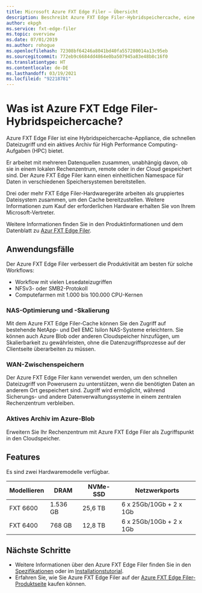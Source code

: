 ```yaml
---
title: Microsoft Azure FXT Edge Filer – Übersicht
description: Beschreibt Azure FXT Edge Filer-Hybridspeichercache, eine aktive Archiv- und Dateizugriffsbeschleuniger-Lösung für High Performance Computing.
author: ekpgh
ms.service: fxt-edge-filer
ms.topic: overview
ms.date: 07/01/2019
ms.author: rohogue
ms.openlocfilehash: 72308bf64246a8041bd40fa557280014a13c95eb
ms.sourcegitcommit: 772eb9c6684dd4864e0ba507945a83e48b8c16f0
ms.translationtype: HT
ms.contentlocale: de-DE
ms.lasthandoff: 03/19/2021
ms.locfileid: "92218781"
---
```

# <a name="what-is-azure-fxt-edge-filer-hybrid-storage-cache"></a>Was ist Azure FXT Edge Filer-Hybridspeichercache?

Azure FXT Edge Filer ist eine Hybridspeichercache-Appliance, die schnellen Dateizugriff und ein aktives Archiv für High Performance Computing-Aufgaben (HPC) bietet.

Er arbeitet mit mehreren Datenquellen zusammen, unabhängig davon, ob sie in einem lokalen Rechenzentrum, remote oder in der Cloud gespeichert sind. Der Azure FXT Edge Filer kann einen einheitlichen Namespace für Daten in verschiedenen Speichersystemen bereitstellen.

Drei oder mehr FXT Edge Filer-Hardwaregeräte arbeiten als gruppiertes Dateisystem zusammen, um den Cache bereitzustellen. Weitere Informationen zum Kauf der erforderlichen Hardware erhalten Sie von Ihrem Microsoft-Vertreter.

Weitere Informationen finden Sie in den Produktinformationen und dem Datenblatt zu [Azur FXT Edge Filer](https://azure.microsoft.com/services/fxt-edge-filer/).

## <a name="use-cases"></a>Anwendungsfälle

Der Azure FXT Edge Filer verbessert die Produktivität am besten für solche Workflows:

* Workflow mit vielen Lesedateizugriffen
* NFSv3- oder SMB2-Protokoll
* Computefarmen mit 1.000 bis 100.000 CPU-Kernen

### <a name="nas-optimization-and-scaling"></a>NAS-Optimierung und -Skalierung

Mit dem Azure FXT Edge Filer-Cache können Sie den Zugriff auf bestehende NetApp- und Dell EMC Isilon NAS-Systeme erleichtern. Sie können auch Azure Blob oder anderen Cloudspeicher hinzufügen, um Skalierbarkeit zu gewährleisten, ohne die Datenzugriffsprozesse auf der Clientseite überarbeiten zu müssen.

### <a name="wan-caching"></a>WAN-Zwischenspeichern

Der Azure FXT Edge Filer kann verwendet werden, um den schnellen Dateizugriff von Powerusern zu unterstützen, wenn die benötigten Daten an anderem Ort gespeichert sind. Zugriff wird ermöglicht, während Sicherungs- und andere Datenverwaltungssysteme in einem zentralen Rechenzentrum verbleiben.

### <a name="active-archive-in-azure-blob"></a>Aktives Archiv im Azure-Blob

Erweitern Sie Ihr Rechenzentrum mit Azure FXT Edge Filer als Zugriffspunkt in den Cloudspeicher.

## <a name="features"></a>Features

Es sind zwei Hardwaremodelle verfügbar.

| Modellieren | DRAM | NVMe-SSD | Netzwerkports |
|-------|------|----------|---------------|
| FXT 6600 | 1\.536 GB | 25,6 TB | 6 x 25Gb/10Gb + 2 x 1Gb |
| FXT 6400 | 768 GB | 12,8 TB | 6 x 25Gb/10Gb + 2 x 1Gb |

## <a name="next-steps"></a>Nächste Schritte

* Weitere Informationen über den Azure FXT Edge Filer finden Sie in den [Spezifikationen](fxt-specs.md) oder im [Installationstutorial](fxt-install.md).
* Erfahren Sie, wie Sie Azure FXT Edge Filer auf der [Azure FXT Edge Filer-Produktseite](https://azure.microsoft.com/services/fxt-edge-filer/) kaufen können.
